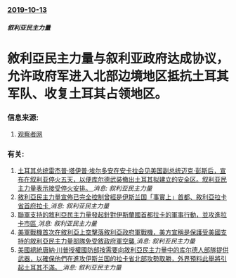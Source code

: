 ### [2019-10-13](/news/2019/10/13/index.md)

##### 叙利亚民主力量
# 敘利亞民主力量与叙利亚政府达成协议，允许政府军进入北部边境地区抵抗土耳其军队、收复土耳其占领地区。 




### 信息来源:

1. [观察者网](http://www.guancha.cn/military-affairs/2019_10_14_521214.shtml)

### 有关:

1. [土耳其总统雷杰普·塔伊普·埃尔多安在安卡拉会见美国副总统迈克·彭斯后，宣布在叙利亚停火五天，以便库尔德武装撤出土耳其拟建立的安全区。叙利亚民主力量表示接受停火安排。 ](/news/2019/10/17/土耳其总统雷杰普-塔伊普-埃尔多安在安卡拉会见美国副总统迈克-彭斯后-宣布在叙利亚停火五天-以便库尔德武装撤出土耳其拟建.md) _消息: 叙利亚民主力量_
2. [敘利亞民主力量宣佈已完全控制曾經是伊斯兰国「事實上」首都、敘利亞拉卡省首府拉卡 ](/news/2017/10/17/敘利亞民主力量宣佈已完全控制曾經是伊斯兰国-事實上-首都-敘利亞拉卡省首府拉卡.md) _消息: 叙利亚民主力量_
3. [聯軍支持的敘利亞民主力量發起針對伊斯蘭國首都拉卡的軍事行動，並攻進拉卡市區 ](/news/2017/06/6/聯軍支持的敘利亞民主力量發起針對伊斯蘭國首都拉卡的軍事行動-並攻進拉卡市區.md) _消息: 叙利亚民主力量_
4. [美軍戰機首次在敘利亞上空擊落敘利亞政府軍戰機，美方宣稱是保護受美國支持的敘利亞民主力量部隊免受敘政府軍空襲 ](/news/2017/06/18/美軍戰機首次在敘利亞上空擊落敘利亞政府軍戰機-美方宣稱是保護受美國支持的敘利亞民主力量部隊免受敘政府軍空襲.md) _消息: 叙利亚民主力量_
5. [美國總統唐納·川普授權國防部按需要向敘利亞民主力量中的库尔德人部隊提供武器，以確保他們在進攻伊斯兰国的拉卡省北部攻勢取勝，外界預料此舉將引起土耳其不滿。 ](/news/2017/05/9/美國總統唐納-川普授權國防部按需要向敘利亞民主力量中的库尔德人部隊提供武器-以確保他們在進攻伊斯兰国的拉卡省北部攻勢取勝.md) _消息: 叙利亚民主力量_
